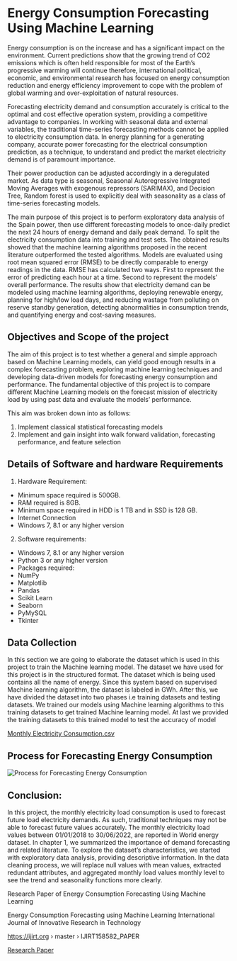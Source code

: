 # Energy Consumption Forecasting Using Machine Learning

Energy consumption is on the increase and has a significant impact on the environment. Current predictions show that the growing trend of CO2 emissions which is often held responsible for most of the Earth’s progressive warming will continue therefore, international political, economic, and environmental research has focused on energy consumption reduction and energy efficiency improvement to cope with the problem of global warming and over-exploitation of natural resources.

Forecasting electricity demand and consumption accurately is critical to the optimal and cost effective operation system, providing a competitive advantage to companies. In working with seasonal data and external variables, the traditional time-series forecasting methods cannot be applied to electricity consumption data. In energy planning for a generating company, accurate power forecasting for the electrical consumption prediction, as a technique, to understand and predict the market electricity demand is of paramount importance.

Their power production can be adjusted accordingly in a deregulated market. As data type is seasonal, Seasonal Autoregressive Integrated Moving Averages with exogenous repressors (SARIMAX), and Decision Tree, Random forest is used to explicitly deal with seasonality as a class of time-series forecasting models.

The main purpose of this project is to perform exploratory data analysis of the Spain power, then use different forecasting models to once-daily predict the next 24 hours of energy demand and daily peak demand. To split the electricity consumption data into training and test sets. The obtained results showed that the machine learning algorithms proposed in the recent literature outperformed the tested algorithms. Models are evaluated using root mean squared error (RMSE) to be directly comparable to energy readings in the data. RMSE has calculated two ways. First to represent the error of predicting each hour at a time. Second to represent the models’ overall performance. The results show that electricity demand can be modeled using machine learning algorithms, deploying renewable energy, planning for high/low load days, and reducing wastage from polluting on reserve standby generation, detecting abnormalities in consumption trends, and quantifying energy and cost-saving measures.

## Objectives and Scope of the project

The aim of this project is to test whether a general and simple approach based on Machine Learning models, can yield good enough results in a complex forecasting problem, exploring machine learning techniques and developing data-driven models for forecasting energy consumption and performance. The fundamental objective of this project is to compare different Machine Learning models on the forecast mission of electricity load by using past data and evaluate the models’ performance.

This aim was broken down into as follows:
1. Implement classical statistical forecasting models
2. Implement and gain insight into walk forward validation, forecasting performance, and feature selection

## Details of Software and hardware Requirements
1. Hardware Requirement:
- Minimum space required is 500GB.
- RAM required is 8GB.
- Minimum space required in HDD is 1 TB and in SSD is 128 GB.
- Internet Connection
- Windows 7, 8.1 or any higher version

2. Software requirements:
- Windows 7, 8.1 or any higher version
- Python 3 or any higher version
- Packages required:
- NumPy
- Matplotlib
- Pandas
- Scikit Learn
- Seaborn
- PyMySQL
- Tkinter

## Data Collection

In this section we are going to elaborate the dataset which is used in this project to train the Machine learning model. The dataset we have used for this project is in the structured format. The dataset which is being used contains all the name of energy. Since this system based on supervised Machine learning algorithm, the dataset is labeled in GWh. After this, we have divided the dataset into two phases i.e training datasets and testing datasets. We trained our models using Machine learning algorithms to this training datasets to get trained Machine learning model. At last we provided the training datasets to this trained model to test the accuracy of model

[Monthly Electricity Consumption.csv](https://github.com/Vibha2002-Rajput/Energy_Consumption/files/11506309/Monthly.Electricity.Consumption.csv)

## Process for Forecasting Energy Consumption

![Process for Forecasting Energy Consumption](https://github.com/Vibha2002-Rajput/Energy_Consumption/assets/87843420/77982e56-d614-4415-a99c-07a475f99d38)

## Conclusion:
In this project, the monthly electricity load consumption is used to forecast future load electricity demands. As such, traditional techniques may not be able to forecast future values accurately. The monthly electricity load values between 01/01/2018 to 30/06/2022, are reported in World energy dataset. In chapter 1, we summarized the importance of demand forecasting and related literature. To explore the dataset’s characteristics, we started with exploratory data analysis, providing descriptive information. In the data cleaning process, we will replace null values with mean values, extracted redundant attributes, and aggregated monthly load values monthly level to see the trend and seasonality functions more clearly.

Research Paper of Energy Consumption Forecasting Using Machine Learning

Energy Consumption Forecasting using Machine Learning International Journal of Innovative Research in Technology 

https://ijirt.org › master › IJIRT158582_PAPER

[Research Paper](https://ijirt.org/master/publishedpaper/IJIRT158582_PAPER.pdf)
